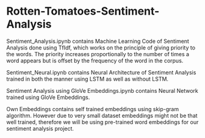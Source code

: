 # Rotten-Tomatoes-Sentiment-Analysis

Sentiment_Analysis.ipynb contains Machine Learning Code of Sentiment Analysis done using TfIdf, which works on the principle of giving priority to the words. The priority increases proportionally to the number of times a word appears but is offset by the frequency of the word in the corpus. 

Sentiment_Neural.ipynb contains Neural Architecture of Sentiment Analysis trained in both the manner using LSTM as well as without LSTM.

Sentiment Analysis using GloVe Embeddings.ipynb contains Neural Network trained using GloVe Embeddings.

Own Embeddings contains self trained embeddings using skip-gram algorithm. However due to very small dataset embeddings might not be that well trained, therefore we will be using pre-trained word embeddings for our sentiment analysis project.
